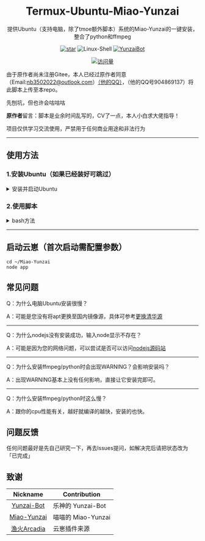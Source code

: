 <div align="center">

# Termux-Ubuntu-Miao-Yunzai

提供Ubuntu（支持电脑，除了tmoe额外脚本）系统的Miao-Yunzai的一键安装，整合了python和ffmpeg

[![star](https://gitee.com/paimon114514/termux-yunzai-cv-script/badge/star.svg?theme=dark)](https://gitee.com/paimon114514/termux-yunzai-cv-script/stargazers)
![Linux-Shell](https://img.shields.io/badge/-shell-eed718?style=flat&logo=javascript&logoColor=ffffff)
[![YunzaiBot](https://img.shields.io/badge/Yunzai-V3.0.0-black?style=flat&logo=dependabot)](https://gitee.com/Le-niao/Yunzai-Bot)

[![访问量](https://profile-counter.glitch.me/termux-yunzai-cv-script/count.svg)](https://gitee.com/paimon114514/termux-yunzai-cv-script)
</div>

由于原作者尚未注册Gitee，本人已经过原作者同意（Email:nb3502022@outlook.com）[（他的QQ）](https://ti.qq.com/open_qq/index2.html?url=mqqapi%3a%2f%2fuserprofile%2ffriend_profile_card%3fsrc_type%3dweb%26version%3d1.0%26source%3d2%26uin%3d904869137)，（他的QQ号904869137）将此脚本上传至本repo。

先刨坑，但也许会咕咕咕

**原作者**留言：脚本是业余时间乱写的，CV了一点，本人小白求大佬指导！

项目仅供学习交流使用，严禁用于任何商业用途和非法行为

<hr>

## 使用方法

### 1.安装Ubuntu（如果已经装好可跳过）
<details>
  <summary>安装并启动Ubuntu</summary>

> 环境准备：一台Arm64的Android手机，且安卓版本为7.0及以上

选择ZeroTermux下载线路下载

<div align="center">

**[线路1](https://d.icdown.club/repository/main/ZeroTermux/)** 

**[备选线路（提取码1145）](https://www.123pan.com/s/KHitVv-ZLsph.html)** 

</div>

选择 **最新版本的ZeroTermux** 下载，然后打开软件输入以下命令安装ubuntu

```
sed -i 's@^\(deb.*stable main\)$@#\1\ndeb https://mirrors.tuna.tsinghua.edu.cn/termux/termux-packages-24 stable main@' $PREFIX/etc/apt/sources.list && apt update && apt upgrade

#解包过程大概有3~6次询问是否换回默认源, 直接回车默认否
apt install python git proot -y
git clone https://gitee.com/Le-niao/termux-install-linux.git
cd termux-install-linux
python termux-linux-install.py
#输入1安装ubuntu↑
cd ~/Termux-Linux/Ubuntu

./start-ubuntu.sh
#启动ubuntu
```
</details>

### 2.使用脚本
<details>
  <summary>bash方法</summary>

请根据网络情况选择 Github 或 Gitee
请确保网络环境良好

 **打开系统后直接运行这些命令** 

```
# 使用 Github（更新可能不及时）

apt update
apt install curl -y
bash <(curl -sL https://raw.githubusercontent.com/htadiy/termux-yunzai-cv-script/main/miao-menu.sh)


# 使用Gitee

apt update
apt install curl -y
bash <(curl -sL https://gitee.com/paimon114514/termux-yunzai-cv-script/raw/master/miao-menu.sh)
```
</details>

<hr>

## 启动云崽（首次启动需配置参数）

```
cd ~/Miao-Yunzai
node app
```

## 常见问题

Q：为什么电脑Ubuntu安装很慢？

A：可能是您没有将apt更换至国内镜像源，具体可参考[更换清华源](https://mirrors.tuna.tsinghua.edu.cn/help/ubuntu)
<hr>
Q：为什么nodejs没有安装成功，输入node显示不存在？

A：可能是因为您的网络问题，可以尝试是否可以访问[nodejs源码站](https://deb.nodesource.com/)
<hr>
Q：为什么安装ffmpeg/python时会出现WARNING？会影响安装吗？

A：出现WARNING基本上没有任何影响，直接让它安装完即可。
<hr>
Q：为什么安装ffmpeg/python时这么慢？

A：跟你的cpu性能有关，越好就编译的越快，安装的也快。

## 问题反馈

任何问题最好是先自己研究一下，再去Issues提问，如解决完后请把状态改为「已完成」



## 致谢

|                           Nickname                            | Contribution         |
| :-----------------------------------------------------------: | -------------------- |
|         [Yunzai-Bot](../../../../Le-niao/Yunzai-Bot)          | 乐神的 Yunzai-Bot    |
|     [Miao-Yunzai](../../../../yoimiya-kokomi/Miao-Yunzai)     | 喵喵的 Miao-Yunzai   |
|  [渔火Arcadia](../../../../yhArcadia/Yunzai-Bot-plugins-index)  | 云崽插件来源   |
